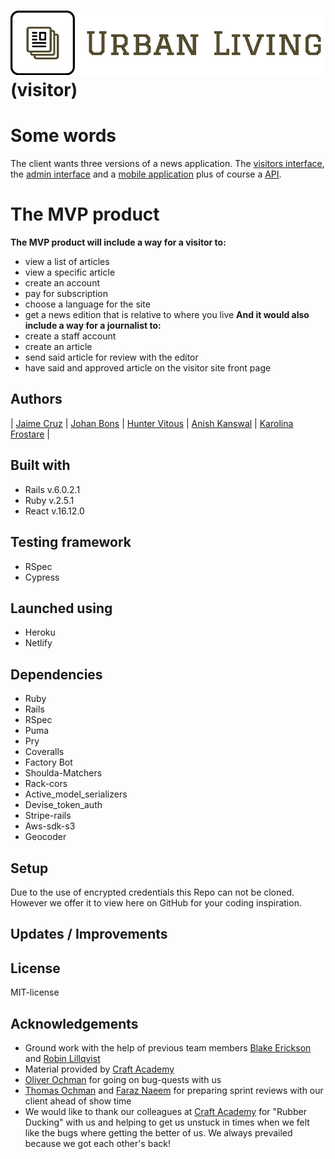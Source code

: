 # ![Urban Living](public/LogoOlive.png) (visitor)
# Some words
The client wants three versions of a news application. The [visitors interface](https://github.com/kfrostare-Newsroom/newsroom_team2_news_app), the [admin interface](https://github.com/kfrostare-Newsroom/newsroom_team2_internal) and a [mobile application](https://github.com/kfrostare-Newsroom/newsroom_team2_mobile) plus of course a [API](https://github.com/kfrostare-Newsroom/newsroom_team2_api).
# The MVP product
**The MVP product will include a way for a visitor to:**
* view a list of articles
* view a specific article
* create an account
* pay for subscription
* choose a language for the site
* get a news edition that is relative to where you live
**And it would also include a way for a journalist to:**
* create a staff account
* create an article
* send said article for review with the editor
* have said and approved article on the visitor site front page
## Authors
| [Jaime Cruz](https://github.com/JaimeCrz) | [Johan Bons](https://github.com/johanbounce) | [Hunter Vitous](https://github.com/hmvitous) | [Anish Kanswal](https://github.com/Anish2504) | [Karolina Frostare](https://github.com/kfrostare) |
## Built with
* Rails v.6.0.2.1
* Ruby v.2.5.1
* React v.16.12.0
## Testing framework
* RSpec
* Cypress
## Launched using
* Heroku
* Netlify
## Dependencies
* Ruby
* Rails
* RSpec
* Puma
* Pry
* Coveralls
* Factory Bot
* Shoulda-Matchers
* Rack-cors
* Active_model_serializers
* Devise_token_auth
* Stripe-rails
* Aws-sdk-s3
* Geocoder
## Setup
Due to the use of encrypted credentials this Repo can not be cloned. However we offer it to view here on GitHub for your coding inspiration.
## Updates / Improvements
## License
MIT-license
## Acknowledgements
- Ground work with the help of previous team members [Blake Erickson](https://github.com/blake-futchi) and [Robin Lillqvist](https://github.com/robin-lillqvist)
- Material provided by [Craft Academy](https://github.com/CraftAcademy)
- [Oliver Ochman](https://github.com/oliverochman) for going on bug-quests with us
- [Thomas Ochman](https://github.com/tochman) and [Faraz Naeem](https://github.com/faraznaeem) for preparing sprint reviews with our client ahead of show time
- We would like to thank our colleagues at [Craft Academy](https://github.com/CraftAcademy) for "Rubber Ducking" with us and helping to get us unstuck in times when we felt like the bugs where getting the better of us. We always prevailed because we got each other's back!